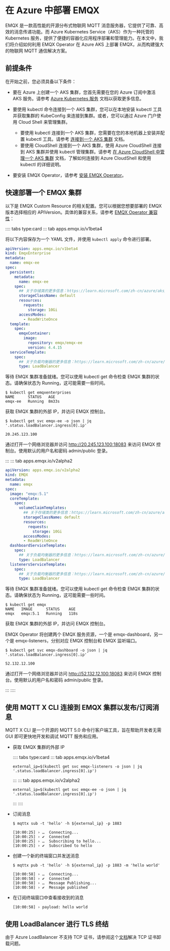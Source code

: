 # 在 Azure 中部署 EMQX

EMQX 是一款高性能的开源分布式物联网 MQTT 消息服务器，它提供了可靠、高效的消息传递功能。而 Azure Kubernetes Service（AKS）作为一种托管的 Kubernetes 服务，提供了便捷的容器化应用程序部署和管理能力。在本文中，我们将介绍如何利用 EMQX Operator 在 Azure AKS 上部署 EMQX，从而构建强大的物联网 MQTT 通信解决方案。


## 前提条件

在开始之前，您必须具备以下条件：

- 要在 Azure 上创建一个 AKS 集群，您首先需要在您的 Azure 订阅中激活 AKS 服务。请参考 [Azure Kubernetes 服务](https://learn.microsoft.com/zh-cn/azure/aks/) 文档以获取更多信息。

- 要使用 kubectl 命令连接到一个 AKS 集群，您可以在本地安装 kubectl 工具并获取集群的 KubeConfig 来连接到集群。或者，您可以通过 Azure 门户使用 Cloud Shell 来管理集群。
  - 要使用 kubectl 连接到一个 AKS 集群，您需要在您的本地机器上安装并配置 kubectl 工具。请参考 [连接到一个 AKS 集群](https://learn.microsoft.com/zh-cn/azure/aks/learn/quick-kubernetes-deploy-cli) 文档。
  - 要使用 CloudShell 连接到一个 AKS 集群，使用 Azure CloudShell 连接到 AKS 集群并使用 kubectl 管理集群。请参考 [在 Azure CloudShell 中管理一个 AKS 集群](https://learn.microsoft.com/zh-cn/azure/aks/learn/quick-kubernetes-deploy-portal?tabs=azure-cli) 文档，了解如何连接到 Azure CloudShell 和使用 kubectl 的详细说明。

- 要安装 EMQX Operator，请参考 [安装 EMQX Operator](../getting-started/getting-started.md)。

## 快速部署一个 EMQX 集群

以下是 EMQX Custom Resource 的相关配置。您可以根据您想要部署的 EMQX 版本选择相应的 APIVersion。具体的兼容关系，请参考 [EMQX Operator 兼容性](../index.md)：

:::: tabs type:card
::: tab apps.emqx.io/v1beta4

将以下内容保存为一个 YAML 文件，并使用 `kubectl apply` 命令进行部署。

```yaml
apiVersion: apps.emqx.io/v1beta4
kind: EmqxEnterprise
metadata:
  name: emqx-ee
spec:
  persistent:
    metadata:
      name: emqx-ee
    spec:
      ## 关于存储类的更多信息：https://learn.microsoft.com/zh-cn/azure/aks/concepts-storage#storage-classes
      storageClassName: default
      resources:
        requests:
          storage: 10Gi
      accessModes:
        - ReadWriteOnce
  template:
    spec:
      emqxContainer:
        image:
          repository: emqx/emqx-ee
          version: 4.4.15
  serviceTemplate:
    spec:
      ## 关于负载均衡器的更多信息：https://learn.microsoft.com/zh-cn/azure/aks/load-balancer-standard
      type: LoadBalancer
```

等待 EMQX 集群准备就绪。您可以使用 kubectl get 命令检查 EMQX 集群的状态。请确保状态为 Running，这可能需要一些时间。


```shell
$ kubectl get emqxenterprises
NAME      STATUS   AGE
emqx-ee   Running  8m33s
```

获取 EMQX 集群的外部 IP，并访问 EMQX 控制台。

```shell
$ kubectl get svc emqx-ee -o json | jq '.status.loadBalancer.ingress[0].ip'

20.245.123.100
```

通过打开一个网络浏览器并访问 http://20.245.123.100:18083 来访问 EMQX 控制台。使用默认的用户名和密码 admin/public 登录。

:::
::: tab apps.emqx.io/v2alpha2

```yaml
apiVersion: apps.emqx.io/v2alpha2
kind: EMQX
metadata:
  name: emqx
spec:
  image: "emqx:5.1"
  coreTemplate:
    spec:
      volumeClaimTemplates:
        ## 关于存储类的更多信息：https://learn.microsoft.com/zh-cn/azure/aks/concepts-storage#storage-classes
        storageClassName: default
        resources:
          requests:
            storage: 10Gi
        accessModes:
        - ReadWriteOnce
  dashboardServiceTemplate:
    spec:
      ## 关于负载均衡器的更多信息：https://learn.microsoft.com/zh-cn/azure/aks/load-balancer-standard
      type: LoadBalancer
  listenersServiceTemplate:
    spec:
      ## 关于负载均衡器的更多信息：https://learn.microsoft.com/zh-cn/azure/aks/load-balancer-standard
      type: LoadBalancer
```

等待 EMQX 集群准备就绪。您可以使用 kubectl get 命令检查 EMQX 集群的状态。请确保状态为 Running，这可能需要一些时间。

```shell
$ kubectl get emqx
NAME   IMAGE      STATUS    AGE
emqx   emqx:5.1   Running   118s
```

获取 EMQX 集群的外部 IP，并访问 EMQX 控制台。

EMQX Operator 将创建两个 EMQX 服务资源，一个是 emqx-dashboard，另一个是 emqx-listeners，分别对应 EMQX 控制台和 EMQX 监听端口。

```shell
$ kubectl get svc emqx-dashboard -o json | jq '.status.loadBalancer.ingress[0].ip'

52.132.12.100
```

通过打开一个网络浏览器并访问 http://52.132.12.100:18083 来访问 EMQX 控制台。使用默认的用户名和密码 admin/public 登录。

:::
::::

## 使用 MQTT X CLI 连接到 EMQX 集群以发布/订阅消息

MQTT X CLI 是一个开源的 MQTT 5.0 命令行客户端工具，旨在帮助开发者无需 GUI 即可更快地开发和调试 MQTT 服务和应用。

- 获取 EMQX 集群的外部 IP

    :::: tabs type:card
    ::: tab apps.emqx.io/v1beta4

    ```shell
    external_ip=$(kubectl get svc emqx-listeners -o json | jq '.status.loadBalancer.ingress[0].ip')
    ```

    :::
    ::: tab apps.emqx.io/v2alpha2

    ```shell
    external_ip=$(kubectl get svc emqx-ee -o json | jq '.status.loadBalancer.ingress[0].ip')
    ```

    :::
    ::::

- 订阅消息

  ```shell
  $ mqttx sub -t 'hello' -h ${external_ip} -p 1883

  [10:00:25] › …  Connecting...
  [10:00:25] › ✔  Connected
  [10:00:25] › …  Subscribing to hello...
  [10:00:25] › ✔  Subscribed to hello
  ```

- 创建一个新的终端窗口并发送消息

    ```shell
    $ mqttx pub -t 'hello' -h ${external_ip} -p 1883 -m 'hello world'

    [10:00:58] › …  Connecting...
    [10:00:58] › ✔  Connected
    [10:00:58] › …  Message Publishing...
    [10:00:58] › ✔  Message published
    ```

- 在订阅终端窗口中查看接收到的消息

  ```shell
  [10:00:58] › payload: hello world
  ```

## 使用 LoadBalancer 进行 TLS 终结

由于 Azure LoadBalancer 不支持 TCP 证书，请参阅这个[文档](https://github.com/emqx/emqx-operator/discussions/312)解决 TCP 证书卸载问题。
